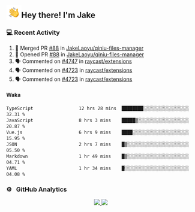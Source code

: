 <img alt="Night Coding" src="./assets/Hand%20Wave.gif" width='40' align="left"/><h2>Hey there! I'm Jake</h2>

### 💻 Recent Activity

<!--START_SECTION:activity-->
1. 🎉 Merged PR [#88](https://github.com/JakeLaoyu/qiniu-files-manager/pull/88) in [JakeLaoyu/qiniu-files-manager](https://github.com/JakeLaoyu/qiniu-files-manager)
2. 💪 Opened PR [#88](https://github.com/JakeLaoyu/qiniu-files-manager/pull/88) in [JakeLaoyu/qiniu-files-manager](https://github.com/JakeLaoyu/qiniu-files-manager)
3. 🗣 Commented on [#4747](https://github.com/raycast/extensions/issues/4747) in [raycast/extensions](https://github.com/raycast/extensions)
4. 🗣 Commented on [#4723](https://github.com/raycast/extensions/issues/4723) in [raycast/extensions](https://github.com/raycast/extensions)
5. 🗣 Commented on [#4723](https://github.com/raycast/extensions/issues/4723) in [raycast/extensions](https://github.com/raycast/extensions)
<!--END_SECTION:activity-->

#### Waka

<!--START_SECTION:waka-->

```text
TypeScript                 12 hrs 28 mins  ████████░░░░░░░░░░░░░░░░░   32.31 %
JavaScript                 8 hrs 3 mins    █████▒░░░░░░░░░░░░░░░░░░░   20.87 %
Vue.js                     6 hrs 9 mins    ████░░░░░░░░░░░░░░░░░░░░░   15.95 %
JSON                       2 hrs 7 mins    █▒░░░░░░░░░░░░░░░░░░░░░░░   05.50 %
Markdown                   1 hr 49 mins    █▒░░░░░░░░░░░░░░░░░░░░░░░   04.71 %
YAML                       1 hr 34 mins    █░░░░░░░░░░░░░░░░░░░░░░░░   04.08 %
```

<!--END_SECTION:waka-->

### ⚙️ &nbsp; GitHub Analytics

<p align="center">
<a href="https://github.com/JakeLaoyu">
  <img height="180em" src="https://github-readme-stats-eight-theta.vercel.app/api?username=jakelaoyu&show_icons=true&theme=algolia&include_all_commits=true&count_private=true"/>
  <img height="180em" src="https://github-readme-stats-eight-theta.vercel.app/api/top-langs/?username=jakelaoyu&layout=compact&langs_count=8&theme=algolia"/>
</a>
</p>